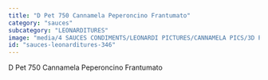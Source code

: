 ```yaml
---
title: "D Pet 750 Cannamela Peperoncino Frantumato"
category: "sauces"
subcategory: "LEONARDITURES"
image: "media/4 SAUCES CONDIMENTS/LEONARDI PICTURES/CANNAMELA PICS/3D PET 750 CANNAMELA PEPERONCINO FRANTUMATO.jpg"
id: "sauces-leonarditures-346"
---
```


D Pet 750 Cannamela Peperoncino Frantumato
